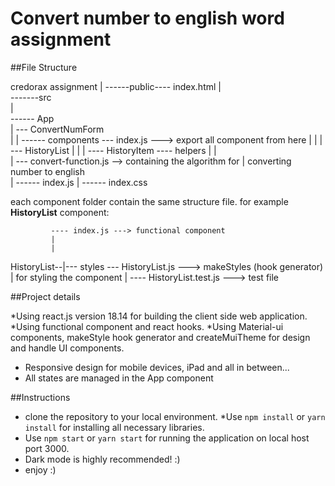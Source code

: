 # Convert number to english word assignment

##File Structure

credorax assignment
|
------public---- index.html
|         
-------src      
        |       
        ------ App      
        |           --- ConvertNumForm          
        |           |
        ------ components --- index.js ---> export all component from here
        |           |
        |           --- HistoryList
        |                   |
        |                   ---- HistoryItem
        ---- helpers
        |       |  
        |       --- convert-function.js --> containing the algorithm for
        |                                   converting number to english  
        |
        ------ index.js
        |
        ------ index.css

each component folder contain the same structure file.
for example **HistoryList** component:

             ---- index.js ---> functional component
             |
             |
HistoryList--|--- styles --- HistoryList.js ---> makeStyles (hook generator)
             |               for styling the component 
             |
             ---- HistoryList.test.js ---> test file

##Project details

*Using react.js version 18.14 for building the client side web application.
*Using functional component and react hooks.
*Using Material-ui components, makeStyle hook generator and createMuiTheme for design and handle UI components. 
* Responsive design for mobile devices, iPad and all in between... 
* All states are managed in the App component

##Instructions
* clone the repository to your local environment.
*Use `npm install` or `yarn install` for installing all necessary libraries.
* Use `npm start` or `yarn start` for running the application on local host port 3000.
* Dark mode is highly recommended! :) 
* enjoy :)
